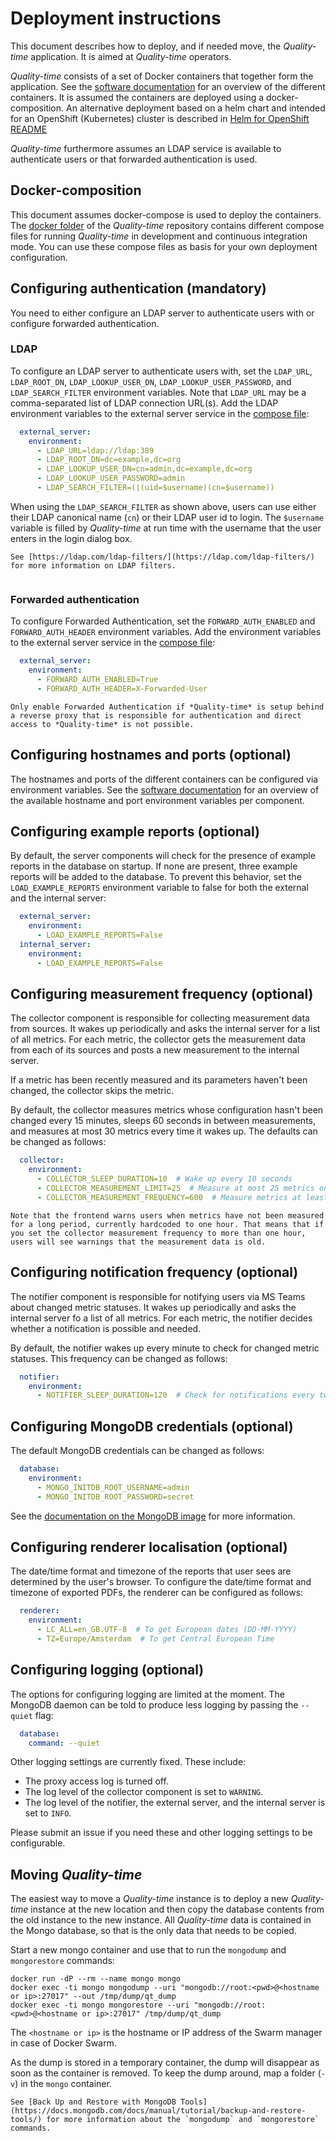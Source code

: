 # Deployment instructions

This document describes how to deploy, and if needed move, the *Quality-time* application. It is aimed at *Quality-time* operators.

*Quality-time* consists of a set of Docker containers that together form the application. See the [software documentation](software.md) for an overview of the different containers. It is assumed the containers are deployed using a docker-composition. An alternative deployment based on a helm chart and intended for an OpenShift (Kubernetes) cluster is described in [Helm for OpenShift README](../../openshift/helm/README.md)

*Quality-time* furthermore assumes an LDAP service is available to authenticate users or that forwarded authentication is used.

## Docker-composition

This document assumes docker-compose is used to deploy the containers. The [docker folder](https://github.com/ICTU/quality-time/tree/master/docker) of the *Quality-time* repository contains different compose files for running *Quality-time* in development and continuous integration mode. You can use these compose files as basis for your own deployment configuration.

## Configuring authentication (mandatory)

You need to either configure an LDAP server to authenticate users with or configure forwarded authentication.

### LDAP

To configure an LDAP server to authenticate users with, set the `LDAP_URL`, `LDAP_ROOT_DN`, `LDAP_LOOKUP_USER_DN`, `LDAP_LOOKUP_USER_PASSWORD`, and `LDAP_SEARCH_FILTER` environment variables.
Note that `LDAP_URL` may be a comma-separated list of LDAP connection URL(s).
Add the LDAP environment variables to the external server service in the [compose file](https://github.com/ICTU/quality-time/blob/master/docker/docker-compose.yml):

```yaml
  external_server:
    environment:
      - LDAP_URL=ldap://ldap:389
      - LDAP_ROOT_DN=dc=example,dc=org
      - LDAP_LOOKUP_USER_DN=cn=admin,dc=example,dc=org
      - LDAP_LOOKUP_USER_PASSWORD=admin
      - LDAP_SEARCH_FILTER=(|(uid=$username)(cn=$username))
```

When using the `LDAP_SEARCH_FILTER` as shown above, users can use either their LDAP canonical name (`cn`) or their LDAP user id to login. The `$username` variable is filled by *Quality-time* at run time with the username that the user enters in the login dialog box.

```{seealso}
See [https://ldap.com/ldap-filters/](https://ldap.com/ldap-filters/) for more information on LDAP filters.
```

```{index} Forwarded Authentication
```

### Forwarded authentication

To configure Forwarded Authentication, set the `FORWARD_AUTH_ENABLED` and `FORWARD_AUTH_HEADER` environment variables. Add the environment variables to the external server service in the [compose file](https://github.com/ICTU/quality-time/blob/master/docker/docker-compose.yml):

```yaml
  external_server:
    environment:
      - FORWARD_AUTH_ENABLED=True
      - FORWARD_AUTH_HEADER=X-Forwarded-User
```

```{danger}
Only enable Forwarded Authentication if *Quality-time* is setup behind a reverse proxy that is responsible for authentication and direct access to *Quality-time* is not possible.
```

## Configuring hostnames and ports (optional)

The hostnames and ports of the different containers can be configured via environment variables. See the [software documentation](software.md) for an overview of the available hostname and port environment variables per component.

## Configuring example reports (optional)

By default, the server components will check for the presence of example reports in the database on startup. If none are present, three example reports will be added to the database. To prevent this behavior, set the `LOAD_EXAMPLE_REPORTS` environment variable to false for both the external and the internal server:

```yaml
  external_server:
    environment:
      - LOAD_EXAMPLE_REPORTS=False
  internal_server:
    environment:
      - LOAD_EXAMPLE_REPORTS=False
```

## Configuring measurement frequency (optional)

The collector component is responsible for collecting measurement data from sources. It wakes up periodically and asks the internal server for a list of all metrics. For each metric, the collector gets the measurement data from each of its sources and posts a new measurement to the internal server.

If a metric has been recently measured and its parameters haven't been changed, the collector skips the metric.

By default, the collector measures metrics whose configuration hasn't been changed every 15 minutes, sleeps 60 seconds in between measurements, and measures at most 30 metrics every time it wakes up. The defaults can be changed as follows:

```yaml
  collector:
    environment:
      - COLLECTOR_SLEEP_DURATION=10  # Wake up every 10 seconds
      - COLLECTOR_MEASUREMENT_LIMIT=25  # Measure at most 25 metrics on every wake up
      - COLLECTOR_MEASUREMENT_FREQUENCY=600  # Measure metrics at least every 10 minutes
```

```{warning}
Note that the frontend warns users when metrics have not been measured for a long period, currently hardcoded to one hour. That means that if you set the collector measurement frequency to more than one hour, users will see warnings that the measurement data is old.
```

## Configuring notification frequency (optional)

The notifier component is responsible for notifying users via MS Teams about changed metric statuses. It wakes up periodically and asks the internal server fo a list of all metrics. For each metric, the notifier decides whether a notification is possible and needed.

By default, the notifier wakes up every minute to check for changed metric statuses. This frequency can be changed as follows:

```yaml
  notifier:
    environment:
      - NOTIFIER_SLEEP_DURATION=120  # Check for notifications every two minutes
```

## Configuring MongoDB credentials (optional)

The default MongoDB credentials can be changed as follows:

```yaml
  database:
    environment:
      - MONGO_INITDB_ROOT_USERNAME=admin
      - MONGO_INITDB_ROOT_PASSWORD=secret
```

See the [documentation on the MongoDB image](https://hub.docker.com/_/mongo) for more information.

## Configuring renderer localisation (optional)

The date/time format and timezone of the reports that user sees are determined by the user's browser. To configure the date/time format and timezone of exported PDFs, the renderer can be configured as follows:

```yaml
  renderer:
    environment:
      - LC_ALL=en_GB.UTF-8  # To get European dates (DD-MM-YYYY)
      - TZ=Europe/Amsterdam  # To get Central European Time
```

## Configuring logging (optional)

The options for configuring logging are limited at the moment. The MongoDB daemon can be told to produce less logging by passing the `--quiet` flag:

```yaml
  database:
    command: --quiet
```

Other logging settings are currently fixed. These include:

- The proxy access log is turned off.
- The log level of the collector component is set to `WARNING`.
- The log level of the notifier, the external server, and the internal server is set to `INFO`.

Please submit an issue if you need these and other logging settings to be configurable.

## Moving *Quality-time*

The easiest way to move a *Quality-time* instance is to deploy a new *Quality-time* instance at the new location and then copy the database contents from the old instance to the new instance. All *Quality-time* data is contained in the Mongo database, so that is the only data that needs to be copied.

Start a new mongo container and use that to run the `mongodump` and `mongorestore` commands:

```console
docker run -dP --rm --name mongo mongo
docker exec -ti mongo mongodump --uri "mongodb://root:<pwd>@<hostname or ip>:27017" --out /tmp/dump/qt_dump
docker exec -ti mongo mongorestore --uri "mongodb://root:<pwd>@<hostname or ip>:27017" /tmp/dump/qt_dump
```

The `<hostname or ip>` is the hostname or IP address of the Swarm manager in case of Docker Swarm.

As the dump is stored in a temporary container, the dump will disappear as soon as the container is removed. To keep the dump around, map a folder (`-v`) in the `mongo` container.

```{seealso}
See [Back Up and Restore with MongoDB Tools](https://docs.mongodb.com/docs/manual/tutorial/backup-and-restore-tools/) for more information about the `mongodump` and `mongorestore` commands.
```
